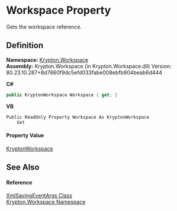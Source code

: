 # Workspace Property


Gets the workspace reference.



## Definition
**Namespace:** <a href="0dbf488f-9676-a1e5-a949-1b4bcea03d52.md">Krypton.Workspace</a>  
**Assembly:** Krypton.Workspace (in Krypton.Workspace.dll) Version: 80.23.10.287+8d7660f9dc5efd033fabe008ebfb904beab6d444

**C#**
``` C#
public KryptonWorkspace Workspace { get; }
```
**VB**
``` VB
Public ReadOnly Property Workspace As KryptonWorkspace
	Get
```



#### Property Value
<a href="a977050a-c9d5-1360-9b5d-5a07a77ae65c.md">KryptonWorkspace</a>

## See Also


#### Reference
<a href="17dab6d2-8233-83f2-c8f5-6ff31f0cc851.md">XmlSavingEventArgs Class</a>  
<a href="0dbf488f-9676-a1e5-a949-1b4bcea03d52.md">Krypton.Workspace Namespace</a>  
